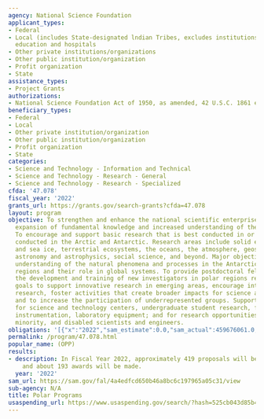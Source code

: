 ```yaml
---
agency: National Science Foundation
applicant_types:
- Federal
- Local (includes State-designated lndian Tribes, excludes institutions of higher
  education and hospitals
- Other private institutions/organizations
- Other public institution/organization
- Profit organization
- State
assistance_types:
- Project Grants
authorizations:
- National Science Foundation Act of 1950, as amended, 42 U.S.C. 1861 et seq.
beneficiary_types:
- Federal
- Local
- Other private institution/organization
- Other public institution/organization
- Profit organization
- State
categories:
- Science and Technology - Information and Technical
- Science and Technology - Research - General
- Science and Technology - Research - Specialized
cfda: '47.078'
fiscal_year: '2022'
grants_url: https://grants.gov/search-grants?cfda=47.078
layout: program
objective: To strengthen and enhance the national scientific enterprise through the
  expansion of fundamental knowledge and increased understanding of the polar regions.
  To encourage and support basic research that is best conducted in or can only be
  conducted in the Arctic and Antarctic. Research areas include solid earth, glacial
  and sea ice, terrestrial ecosystems, the oceans, the atmosphere, geospace science,
  astronomy and astrophysics, social science, and beyond. Major objectives include
  understanding of the natural phenomena and processes in the Antarctic and Arctic
  regions and their role in global systems. To provide postdoctoral fellowships for
  the development and training of new investigators in polar regions research with
  goals to support innovative research in emerging areas, encourage interdisciplinary
  research, foster activities that create broader impacts for science and society,
  and to increase the participation of underrepresented groups. Support is also provided
  for science and technology centers, undergraduate student research, facility enhancement,
  instrumentation, laboratory equipment; and for research opportunities for women,
  minority, and disabled scientists and engineers.
obligations: '[{"x":"2022","sam_estimate":0.0,"sam_actual":459676061.0,"usa_spending_actual":126088787.0},{"x":"2023","sam_estimate":450960000.0,"sam_actual":0.0,"usa_spending_actual":80124038.0},{"x":"2024","sam_estimate":463600000.0,"sam_actual":0.0,"usa_spending_actual":0.0}]'
permalink: /program/47.078.html
popular_name: (OPP)
results:
- description: In Fiscal Year 2022, approximately 419 proposals will be received,
    and about 193 awards will be made.
  year: '2022'
sam_url: https://sam.gov/fal/4a4edfcd650b46a8bc6c197965a05c31/view
sub-agency: N/A
title: Polar Programs
usaspending_url: https://www.usaspending.gov/search/?hash=525cb043d85b4dfa477841cde0ebd703
---
```

